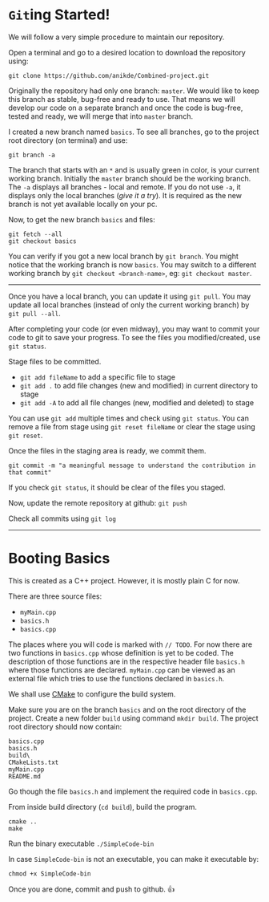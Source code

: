 # `Git`ing Started!

We will follow a very simple procedure to maintain our repository. 

Open a terminal and go to a desired location to download the repository using:
```
git clone https://github.com/anikde/Combined-project.git
```

Originally the repository had only one branch: `master`. We would like to keep this branch as stable, bug-free and ready to use. That means we will develop our code on a separate branch and once the code is bug-free, tested and ready, we will merge that into `master` branch.

I created a new branch named `basics`. To see all branches, go to the project root directory (on terminal) and use:
```
git branch -a
```
The branch that starts with an `*` and is usually green in color, is your current working branch. Initially the `master` branch should be the working branch.
The `-a` displays all branches - local and remote. If you do not use `-a`, it displays only the local branches (_give it a try_). It is required as the new branch is not yet available locally on your pc.

Now, to get the new branch `basics` and files:
```
git fetch --all
git checkout basics
```
You can verify if you got a new local branch by `git branch`. You might notice that the working branch is now `basics`. You may switch to a different working branch by `git checkout <branch-name>`, eg: `git checkout master`.

___

Once you have a local branch, you can update it using `git pull`. You may update all local branches (instead of only the current working branch) by `git pull --all`.

After completing your code (or even midway), you may want to commit your code to git to save your progress. To see the files you modified/created, use `git status`.

Stage files to be committed.
* `git add fileName` to add a specific file to stage
* `git add .` to add file changes (new and modified) in current directory to stage
* `git add -A` to add all file changes (new, modified and deleted) to stage


You can use `git add` multiple times and check using `git status`. 
You can remove a file from stage using `git reset fileName` or clear the stage using `git reset`.

Once the files in the staging area is ready, we commit them.

```
git commit -m "a meaningful message to understand the contribution in that commit"
```
If you check `git status`, it should be clear of the files you staged.

Now, update the remote repository at github: `git push`

Check all commits using `git log`


___

# Booting Basics
This is created as a C++ project. However, it is mostly plain C for now.

There are three source files:
* `myMain.cpp` 
* `basics.h`
* `basics.cpp`

The places where you will code is marked with `// TODO`. For now there are two functions in `basics.cpp` whose definition is yet to be coded. The description of those functions are in the respective header file `basics.h` where those functions are declared. 
`myMain.cpp` can be viewed as an external file which tries to use the functions declared in `basics.h`.

We shall use [CMake](https://cmake.org/) to configure the build system.

Make sure you are on the branch `basics` and on the root directory of the project. Create a new folder `build` using command `mkdir build`. The project root directory should now contain:
```
basics.cpp  
basics.h  
build\
CMakeLists.txt  
myMain.cpp  
README.md
```

Go though the file `basics.h` and implement the required code in `basics.cpp`.

From inside build directory (`cd build`), build the program.
```
cmake ..
make
```
Run the binary executable `./SimpleCode-bin`

In case `SimpleCode-bin` is not an executable, you can make it executable by:
```
chmod +x SimpleCode-bin
```
Once you are done, commit and push to github.  :+1:

